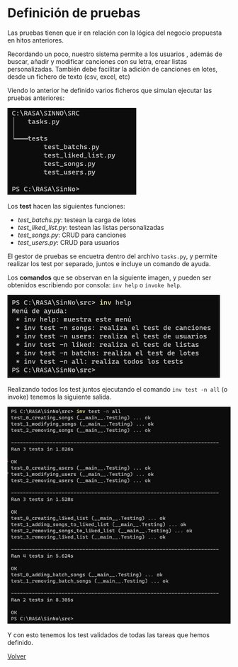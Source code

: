 # Definición de pruebas

Las pruebas tienen que ir en relación con la lógica del negocio propuesta en hitos anteriores.

Recordando un poco, nuestro sistema permite a  los usuarios , además de buscar, añadir y modificar canciones con su letra, crear listas personalizadas. También debe facilitar la adición de canciones en lotes, desde un fichero de texto (csv, excel, etc) 

Viendo lo anterior he definido varios ficheros que simulan ejecutar las pruebas anteriores:

![tree dir](img/tree_dir.png)

Los **test** hacen las siguientes funciones:
- *test_batchs.py*: testean la carga de lotes
- *test_liked_list.py*: testean las listas personalizadas
- *test_songs.py*: CRUD para canciones
- *test_users.py*: CRUD para usuarios

El gestor de pruebas se encuetra dentro del archivo ``tasks.py``, y permite realizar los test por separado, juntos e incluye un comando de ayuda.

Los **comandos** que se observan en la siguiente imagen, y pueden ser obtenidos escribiendo por consola: ``inv help`` o ``invoke help``.

![inv help](img/inv%20help.png)

Realizando todos los test juntos ejecutando el comando ``inv test -n all`` (o invoke) tenemos la siguiente salida.

![inv help](img/inv%20test%20all.png)

Y con esto tenemos los test validados de todas las tareas que hemos definido.

[Volver](README.md)